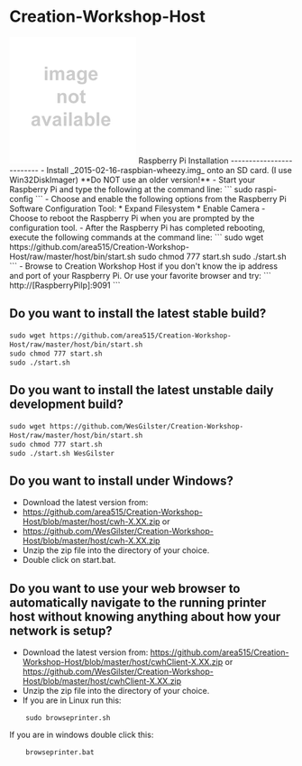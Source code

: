 Creation-Workshop-Host
======================
<img src='host/src/org/area515/resinprinter/services/noimageavailable.png'>
Raspberry Pi Installation
-------------------------
- Install _2015-02-16-raspbian-wheezy.img_ onto an SD card. (I use Win32DiskImager) **Do NOT use an older version!**
- Start your Raspberry Pi and type the following at the command line:
```
sudo raspi-config
```
- Choose and enable the following options from the Raspberry Pi Software Configuration Tool:
 * Expand Filesystem
 * Enable Camera
- Choose to reboot the Raspberry Pi when you are prompted by the configuration tool.
- After the Raspberry Pi has completed rebooting, execute the following commands at the command line:
```
  sudo wget https://github.com/area515/Creation-Workshop-Host/raw/master/host/bin/start.sh
  sudo chmod 777 start.sh
  sudo ./start.sh
```
- Browse to Creation Workshop Host if you don't know the ip address and port of your Raspberry Pi. Or use your favorite browser and try:
```
http://[RaspberryPiIp]:9091
```

Do you want to install the latest stable build?
-------------------------------------------------------------------------------
```
sudo wget https://github.com/area515/Creation-Workshop-Host/raw/master/host/bin/start.sh
sudo chmod 777 start.sh
sudo ./start.sh
```

Do you want to install the latest unstable daily development build?
-------------------------------------------------------------------------------
```
sudo wget https://github.com/WesGilster/Creation-Workshop-Host/raw/master/host/bin/start.sh
sudo chmod 777 start.sh
sudo ./start.sh WesGilster
```

Do you want to install under Windows?
------------------------------------------
* Download the latest version from: 
* https://github.com/area515/Creation-Workshop-Host/blob/master/host/cwh-X.XX.zip
 or
* https://github.com/WesGilster/Creation-Workshop-Host/blob/master/host/cwh-X.XX.zip
* Unzip the zip file into the directory of your choice.
* Double click on start.bat.

Do you want to use your web browser to automatically navigate to the running printer host without knowing anything about how your network is setup?
----------------------------------------------------------------------
* Download the latest version from:
https://github.com/area515/Creation-Workshop-Host/blob/master/host/cwhClient-X.XX.zip
 or
https://github.com/WesGilster/Creation-Workshop-Host/blob/master/host/cwhClient-X.XX.zip
* Unzip the zip file into the directory of your choice.
* If you are in Linux run this:
````````
	sudo browseprinter.sh
````````
If you are in windows double click this:
````````
	browseprinter.bat
````````
